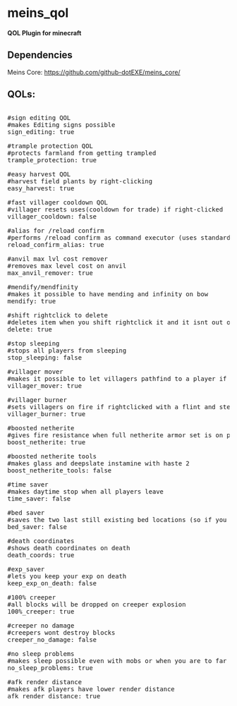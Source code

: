 # meins_qol
#### QOL Plugin for minecraft


## Dependencies
Meins Core: https://github.com/github-dotEXE/meins_core/

## QOLs:
<pre>

#sign editing QOL
#makes Editing signs possible
sign_editing: true

#trample protection QOL
#protects farmland from getting trampled
trample_protection: true

#easy harvest QOL
#harvest field plants by right-clicking
easy_harvest: true

#fast villager cooldown QOL
#villager resets uses(cooldown for trade) if right-clicked
villager_cooldown: false

#alias for /reload confirm
#performs /reload confirm as command executor (uses standard permissions)
reload_confirm_alias: true

#anvil max lvl cost remover
#removes max level cost on anvil
max_anvil_remover: true

#mendify/mendfinity
#makes it possible to have mending and infinity on bow
mendify: true

#shift rightclick to delete
#deletes item when you shift rightclick it and it isnt out of diamond iron or netherite or a bow
delete: true

#stop sleeping
#stops all players from sleeping
stop_sleeping: false

#villager mover
#makes it possible to let villagers pathfind to a player if they are shift rightclicked
villager_mover: true

#villager burner
#sets villagers on fire if rightclicked with a flint and steel
villager_burner: true

#boosted netherite
#gives fire resistance when full netherite armor set is on player
boost_netherite: true

#boosted netherite tools
#makes glass and deepslate instamine with haste 2
boost_netherite_tools: false

#time saver
#makes daytime stop when all players leave
time_saver: false

#bed saver
#saves the two last still existing bed locations (so if you travel and skip the night you still have a respawn point
bed_saver: false

#death coordinates
#shows death coordinates on death
death_coords: true

#exp_saver
#lets you keep your exp on death
keep_exp_on_death: false

#100% creeper
#all blocks will be dropped on creeper explosion
100%_creeper: true

#creeper no damage
#creepers wont destroy blocks
creeper_no_damage: false

#no sleep problems
#makes sleep possible even with mobs or when you are to far away
no_sleep_problems: true

#afk render distance
#makes afk players have lower render distance
afk_render_distance: true
</pre>
